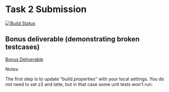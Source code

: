 # Task 2 Submission
[![Build Status](https://travis-ci.org/Yougy/green.svg?branch=master)](https://travis-ci.org/Yougy/green?branch=master)

## Bonus deliverable (demonstrating broken testcases)
[Bonus Deliverable](https://travis-ci.org/Yougy/green/builds/407549432)

Notes:

The first step is to update "build.properties" with your local
settings.  You do not need to set z3 and latte, but in that case
some unit tests won't run.
   

